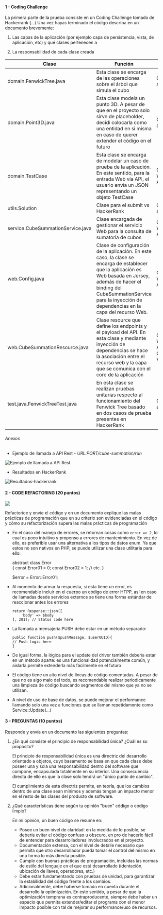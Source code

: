 #### 1 - Coding Challenge

La primera parte de la prueba consiste en un Coding Challenge tomado de Hackerrank (...) Una vez hayas terminado el código describa en un documento
brevemente:
1. Las capas de la aplicación (por ejemplo capa de persistencia, vista, de aplicación, etc)
y qué clases pertenecen a

2. La responsabilidad de cada clase creada

|Clase   |Función   | Capa  |
|---|---|---|
|domain.FenwickTree.java   | Esta clase se encarga de las operaciones sobre el árbol que simula el cubo   | Capa de aplicación   |
|domain.Point3D.java   | Esta clase modela un punto 3D. A pesar de que en el proyecto solo sirve de placeholder, decidí colocarla como una entidad en si misma en caso de querer extender el código en el futuro   | Capa de aplicación  |
| domain.TestCase   | Esta clase se encarga de modelar un caso de prueba de la aplicación. En este sentido, para la entrada Web vía API, el usuario envía un JSON representando un objeto TestCase  | Capa Web - API  |
|utils.Solution   | Clase para el submit vs HackerRank   | Capa de aplicación   |
| service.CubeSummationService.java   | Clase encargada de gestionar el servicio Web para la consulta de sumatoria de cubos  |Capa Web - API   |
| web.Config.java  | Clase de configuración de la aplicación. En este caso, la clase se encarga de establecer que la aplicación es Web basada en Jersey, además de hacer el binding del CubeSummationService para la inyección de dependencias en la capa del recurso Web.  | Capa Web - API|
| web.CubeSummationResource.java  | Clase resource que define los endpoints y el payload del API. En esta clase y mediante inyección de dependencias se hace la asociación entre el recurso web y la capa que se comunica con el core de la aplicación| Capa Web - API / Capa de Vista  |
| test.java.FenwickTreeTest.java  | En esta clase se realizan pruebas unitarias respecto al funcionamiento del Fenwick Tree basado en dos casos de prueba presentes en HackerRank  |  Capa de aplicación  |

###### Anexos

* Ejemplo de llamada a API Rest - *URL:PORT/cube-summation/run*

![Ejemplo de llamada a API Rest](img\cube-summatory-API-example.png)


* Resultados en HackerRank

![Resultados-hackerrank](img\hackerrank-results.png)


#### 2 - CODE REFACTORING (20 puntos)

![](img\backend-coding-challenge-refactor.png)

Refactorice y envíe el código y en un documento explique las malas prácticas de programación que en su criterio son evidenciadas en el código y cómo su refactorización supera las malas prácticas de programación

* En el caso del manejo de errores, se retornan cosas como ```error => 2```, lo cual es poco intuitivo y propenso a errores de mantenimiento. En vez de ello, es preferible usar una alternativa a los tipos de datos enum. Ya que estos no son nativos en PHP, se puede utilizar una clase utilitaria para ello:


    abstract class Error  
    {
        const Error01 = 0;
        const Error02 = 1;
        // etc.
    }

    $error = Error::Error01;

* Al momento de armar la respuesta, si esta tiene un error, es recomendable incluir en el cuerpo un código de error HTPP, así en caso de llamadas desde servicios externos se tiene una forma estándar de reaccionar antes los errores


      return Response::json([
          'body' => $body
      ], 201); // Status code here

* La llamada a mensajería PUSH debe estar en un método separado:


      public function push($pushMessage, $userUUID){
      // Push logic here
      }


* De igual forma, la lógica para el update del driver también debería estar en un método aparte: es una funcionalidad potencialmente común, y aislarla permite extenderla más fácilmente en el futuro

* El código tiene un alto nivel de líneas de código comentadas. A pesar de que no es algo malo del todo, es recomendable realizar periodicamente una limpieza de código buscando segmentos del mismo que ya no se utilizan.

* A nivel de uso de base de datos, se puede mejorar el performance llamando solo una vez a funciones que se llaman repetidamente como Service::Update(...)


#### 3 - PREGUNTAS (10 puntos)
Responde y envía en un documento las siguientes preguntas:

1. ¿En qué consiste el principio de responsabilidad única? ¿Cuál es su  propósito?

      El principio de responsabilidad única es una directriz del desarrollo orientado a objetos, cuyo basamento se basa en que cada clase debe poseer una y sola una responsabilidad dentro del software que compone, encapsulada totalmente en su interior. Una consecuencia directa de ello es que la clase solo tendrá un "único punto de cambio".

      El cumplimiento de esta directriz permite, en teoría, que los cambios dentro de una clase sean mínimos y además tengan un impacto menor en el resto de las clases del producto de software.

2. ¿Qué características tiene según tu opinión "buen" código o código limpio?

      En mi opinión, un buen código se resume en:

      * Posee un buen nivel de claridad: en la medida de lo posible, se debería evitar el código confuso u obscuro, en pro de hacerlo fácil de entender para desarrolladores involucrados en el proyecto.
      * Documentación extensa, con el nivel de detalle necesario que permita que otro desarrollador pueda tomar el control del mismo en una forma lo más directa posible.
      * Cumple con buenas prácticas de programación, incluidas las normas de estilo del lenguaje en el que está desarrollado (identación, ubicación de llaves, operadores, etc.)
      * Debe estar fundamentando con pruebas de unidad, para garantizar la estabilidad del código frente a los cambios.
      * Adicionalmente, debe haberse tomado en cuenta durante el desarrollo la optimización. En este sentido, a pesar de que la optimización temprana es contraproducente, siempre debe haber un espacio que permita extender/editar el programa con el menor impacto posible con tal de mejorar su performance/uso de recursos.
